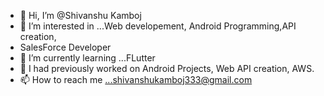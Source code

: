 - 👋 Hi, I’m @Shivanshu Kamboj
- 👀 I’m interested in ...Web developement, Android Programming,API creation,
- SalesForce Developer
- 🌱 I’m currently learning ...FLutter
- 💞️ I had previously worked on Android Projects, Web API creation, AWS.
- 📫 How to reach me ...shivanshukamboj333@gmail.com

<!---
Shivanshu261999/Shivanshu261999 is a ✨ special ✨ repository because its `README.md` (this file) appears on your GitHub profile.
You can click the Preview link to take a look at your changes.
--->
